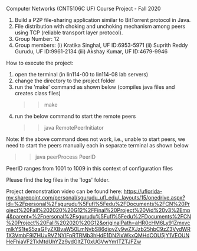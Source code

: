 Computer Networks (CNT5106C UF) Course Project - Fall 2020

1. Build a P2P file-sharing application similar to BitTorrent protocol in Java.
2. File distribution with choking and unchoking mechanism among peers using TCP (reliable transport layer protocol).
3. Group Number: 12 
4. Group members: 
   (i) Kratika Singhal, UF ID:6953-5971
   (ii) Suprith Reddy Gurudu, UF ID:9961-2134
   (iii) Akshay Kumar, UF ID:4679-9946

How to execute the project:
1. open the terminal (in lin114-00 to lin114-08 lab servers)
2. change the directory to the project folder
3. run the 'make' command as shown below (compiles java files and creates class files)
	>> make
4. run the below command to start the remote peers
	>> java RemotePeerInitiator

Note: If the above command does not work, i.e., unable to start peers, we need to start the peers manually each in separate terminal as shown below
>> java peerProcess PeerID
	
PeerID ranges from 1001 to 1009 in this context of configuration files

Please find the log files in the 'logs' folder.  

Project demonstration video can be found here: 
https://uflorida-my.sharepoint.com/personal/sgurudu_ufl_edu/_layouts/15/onedrive.aspx?id=%2Fpersonal%2Fsgurudu%5Fufl%5Fedu%2FDocuments%2FCN%20Project%20Fall%202020%20G12%2FFinal%20Project%20Vid%20v3%2Emp4&parent=%2Fpersonal%2Fsgurudu%5Fufl%5Fedu%2FDocuments%2FCN%20Project%20Fall%202020%20G12&originalPath=aHR0cHM6Ly91ZmxvcmlkYS1teS5zaGFyZXBvaW50LmNvbS86djovZy9wZXJzb25hbC9zZ3VydWR1X3VmbF9lZHUvRVZNYlFpRTRMb3hHdE1DN2lxWkxQMHdCOU5jY1VEOUNHeFhiaVF2TkMtdUhYZz9ydGltZT0xUGVwYm1TZTJFZw

